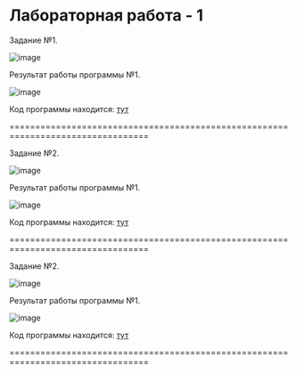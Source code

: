 Лабораторная работа - 1
===================================================================================

Задание №1.

![image](https://github.com/drusch91/Lab_C/assets/119664059/813ea229-98ff-4774-aea8-610e8a41ec7e)

Результат работы программы №1.

![image](https://github.com/drusch91/Lab_C/assets/119664059/44a78e7b-e016-4dbb-85b4-035f472be6fe)

Код программы находится: [тут](./PointerTask.cpp)

=================================================================================

Задание №2.

![image](https://github.com/drusch91/Lab_C/assets/119664059/4f4a065f-c830-4cee-b151-615135cf02c8)

Результат работы программы №1.

![image](https://github.com/drusch91/Lab_C/assets/119664059/687124bd-79eb-4346-a3f1-53d4158d7105)

Код программы находится: [тут](./PointerTask.cpp)

=================================================================================

Задание №2.

![image](https://github.com/drusch91/Lab_C/assets/119664059/813ea229-98ff-4774-aea8-610e8a41ec7e)

Результат работы программы №1.

![image](https://github.com/drusch91/Lab_C/assets/119664059/44a78e7b-e016-4dbb-85b4-035f472be6fe)

Код программы находится: [тут](./PointerTask.cpp)

=================================================================================
